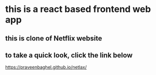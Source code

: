 # this is a react based frontend web app 

## this is clone of Netflix website

## to take a quick look, click the link below
https://praveenbaghel.github.io/netlax/
